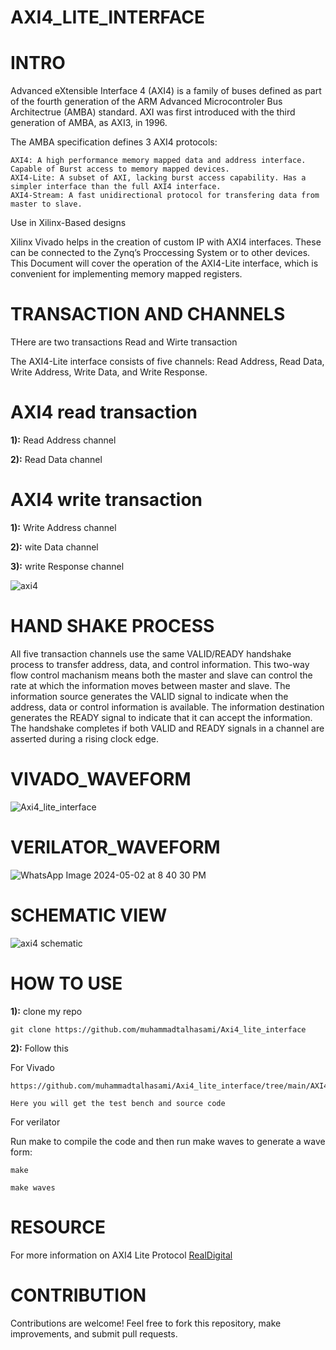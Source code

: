 #  AXI4_LITE_INTERFACE

#  INTRO
Advanced eXtensible Interface 4 (AXI4) is a family of buses defined as part of the fourth generation of the ARM Advanced Microcontroler Bus Architectrue (AMBA) standard. AXI was first introduced with the third generation of AMBA, as AXI3, in 1996.

The AMBA specification defines 3 AXI4 protocols:

    AXI4: A high performance memory mapped data and address interface. Capable of Burst access to memory mapped devices.
    AXI4-Lite: A subset of AXI, lacking burst access capability. Has a simpler interface than the full AXI4 interface.
    AXI4-Stream: A fast unidirectional protocol for transfering data from master to slave.

Use in Xilinx-Based designs

Xilinx Vivado helps in the creation of custom IP with AXI4 interfaces. These can be connected to the Zynq’s Proccessing System or to other devices. This Document will cover the operation of the AXI4-Lite interface, which is convenient for implementing memory mapped registers.

# TRANSACTION AND CHANNELS

THere are two transactions Read and Wirte transaction

The AXI4-Lite interface consists of five channels: Read Address, Read Data, Write Address, Write Data, and Write Response. 

# AXI4 read transaction 
**1):** Read Address channel

**2):** Read Data channel 

# AXI4 write transaction 
**1):** Write Address channel

**2):** wite Data channel 

**3):** write Response channel

![axi4](https://github.com/muhammadtalhasami/Axi4_lite_interface/assets/141629485/188f4528-e291-4839-958a-a554c6564e19)


# HAND SHAKE PROCESS

All five transaction channels use the same VALID/READY handshake process to transfer address, data, and control information. This two-way flow control machanism means both the master and slave can control the rate at which the information moves between master and slave. The information source generates the VALID signal to indicate when the address, data or control information is available. The information destination generates the READY signal to indicate that it can accept the information. The handshake completes if both VALID and READY signals in a channel are asserted during a rising clock edge.


#  VIVADO_WAVEFORM
![Axi4_lite_interface](https://github.com/muhammadtalhasami/Axi4_lite_interface/assets/141629485/e1983157-c869-4561-b5e0-888914cb7026)

# VERILATOR_WAVEFORM
![WhatsApp Image 2024-05-02 at 8 40 30 PM](https://github.com/muhammadtalhasami/Axi4_lite_interface/assets/141629485/8351ce63-f4b5-4364-b332-377676eba8d6)

# SCHEMATIC VIEW
![axi4 schematic](https://github.com/muhammadtalhasami/Axi4_lite_interface/assets/141629485/bc58e6d9-abd5-4715-a82d-89783e7db706)

# HOW TO USE 

**1):** clone my repo
```
git clone https://github.com/muhammadtalhasami/Axi4_lite_interface
```
**2):** Follow this

For Vivado
```
https://github.com/muhammadtalhasami/Axi4_lite_interface/tree/main/AXI4_LITE_VIVADO/AXI4_LITE_INTERFACE.srcs

Here you will get the test bench and source code 
```


For verilator

Run make to compile the code and then run make waves to generate a wave form:
```
make

make waves
```

# RESOURCE

For more information on AXI4 Lite Protocol
[RealDigital](https://www.realdigital.org/doc/a9fee931f7a172423e1ba73f66ca4081)

# CONTRIBUTION

Contributions are welcome! Feel free to fork this repository, make improvements, and submit pull requests.
